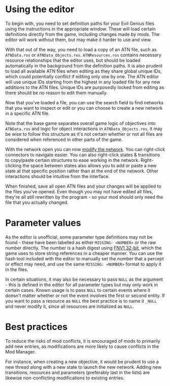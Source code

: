 # Using the editor

To begin with, you need to set definition paths for your Evil Genius files using the instructions in the appropriate window. These will load certain definitions directly from the game, including changes made by mods. The editor will work without them, but may make it harder to use and view.

With that out of the way, you need to load a copy of an ATN file, such as `ATNData.ros` or `ATNData_Objects.ros`. `ATNResources.ros` contains necessary resource relationships that the editor uses, but should be loaded automatically in the background from the definition paths. It is also prudent to load all available ATN files when editing as they share global unique IDs, which could potentially conflict if editing only one by one. The ATN editor will use unique IDs starting from the highest in any loaded file for any new additions to the ATN files. Unique IDs are purposedly locked from editing as there should be no reason to edit them manually.

Now that you've loaded a file, you can use the search field to find networks that you want to inspect or edit or you can choose to create a new network in a specific ATN file.

Note that the base game separates overall game logic of objectives into `ATNData.ros` and logic for object interactions in `ATNData_Objects.ros`, it may be wise to follow this structure as it's not certain whether or not all files are considered when referenced in other parts of the game.

With the network open you can now [modify the network](/doc/ATN_structure.md). You can right-click connectors to navigate easier. You can also right-click states & transitions to copy/paste certain structures to ease working in the network. Right-clicking the space between states also allows you to add or paste a new state at that specific position rather than at the end of the network. Other interactions should be intuitive from the interface.

When finished, save all open ATN files and your changes will be applied to the files you've opened. Even though you may not have edited all files, they're all still rewritten by the program - so your mod should only need the file that you actually changed.

# Parameter values

As the editor is unofficial, some parameter type definitions may not be found - these have been labelled as either `MISSING: <NUMBER>` or the raw number directly. The number is a hash digest using [FNV1 32-bit](https://en.wikipedia.org/wiki/Fowler%E2%80%93Noll%E2%80%93Vo_hash_function#FNV-1_hash), which the game uses to store string references in a cheaper manner. You can use the hash tool included with the editor to manually set the number that a percept or effect may need, and use the same `MISSING: <NUMBER>` format to apply it in the files.

In certain situations, it may also be necessary to pass `NULL` as the argument - this is defined in the editor for all parameter types but may only work in certain cases. Known usage is to pass `NULL` to certain events where it doesn't matter whether or not the event involves the first or second entity. If you want to pass a resource as `NULL` the best practice is to name it `_NULL` and never modify it, since all resources are initialized as `NULL`.

# Best practices

To reduce the risks of mod conflicts, it is encouraged of mods to primarily add new entries, as modifications are more likely to cause conflicts in the Mod Manager.

For instance, when creating a new objective, it would be prudent to use a new thread along with a new state to launch the new network. Adding new transitions, resources and parameters (preferably last in the lists) are likewise non-conflicting modifications to existing entries.
